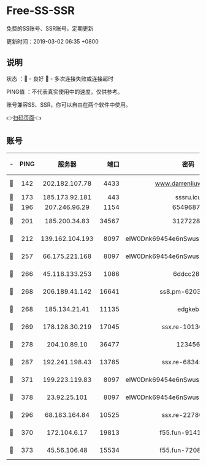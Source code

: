 # Free-SS-SSR

免费的SS账号、SSR账号，定期更新

更新时间：2019-03-02 06:35 +0800

## 说明

状态     ：🙂 - 良好 🙁 - 多次连接失败或连接超时

PING值   ：不代表真实使用中的速度，仅供参考。

账号兼容SS、SSR，你可以自由在两个软件中使用。

👉[扫码页面](https://liesauer.github.io/free-ss-ssr.github.io/)👈

## 账号

|-|PING|服务器|端口|密码|加密方式|区域|
|:----:|:----:|:-----:|-----:|:----:|:----:|:----:|
|🙂|142|202.182.107.78|4433|www.darrenliuwei.com|aes-256-cfb|JP|
|🙂|173|185.173.92.181|443|sssru.icu|rc4-md5|RU|
|🙂|196|207.246.96.29|1154|65496879|chacha20|US|
|🙂|201|185.200.34.83|34567|31272288|aes-256-cfb|US|
|🙂|212|139.162.104.193|8097|eIW0Dnk69454e6nSwuspv9DmS201tQ0D|aes-256-cfb|JP|
|🙂|257|66.175.221.168|8097|eIW0Dnk69454e6nSwuspv9DmS201tQ0D|aes-256-cfb|US|
|🙂|266|45.118.133.253|1086|6ddcc286|aes-256-cfb|SG|
|🙂|268|206.189.41.142|16641|ss8.pm-62032966|aes-256-cfb|SG|
|🙂|268|185.134.21.41|11135|edgkeb|aes-256-cfb|GB|
|🙂|269|178.128.30.219|17045|ssx.re-10130614|aes-256-cfb|SG|
|🙂|278|204.10.89.10|36477|123456|aes-256-cfb|US|
|🙂|287|192.241.198.43|13785|ssx.re-68345510|aes-256-cfb|US|
|🙂|371|199.223.119.83|8097|eIW0Dnk69454e6nSwuspv9DmS201tQ0D|aes-256-cfb|US|
|🙂|378|23.92.25.101|8097|eIW0Dnk69454e6nSwuspv9DmS201tQ0D|aes-256-cfb|US|
|🙂|296|68.183.164.84|10525|ssx.re-22780644|aes-256-cfb|US|
|🙂|370|172.104.6.17|19813|f55.fun-91414761|aes-256-cfb|US|
|🙁|373|45.56.106.48|15534|f55.fun-72089775|aes-256-cfb|US|
